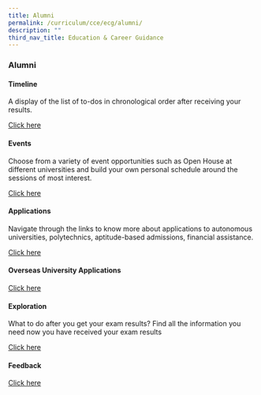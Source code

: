 ```yaml
---
title: Alumni
permalink: /curriculum/cce/ecg/alumni/
description: ""
third_nav_title: Education & Career Guidance
---
```

### **Alumni**
#### **Timeline**
A display of the list of to-dos in chronological order after receiving your results.

[Click here](https://sites.google.com/moe.edu.sg/ecgyijc/timeline?authuser=0)

#### **Events**
Choose from a variety of event opportunities such as Open House at different universities and build your own personal schedule around the sessions of most interest.

[Click here](https://sites.google.com/moe.edu.sg/ecgyijc/events?authuser=0)

#### **Applications**
Navigate through the links to know more about applications to autonomous universities, polytechnics, aptitude-based admissions, financial assistance.

[Click here](https://sites.google.com/moe.edu.sg/ecgyijc/applications-and-information?authuser=0)

#### **Overseas University Applications**
[Click here](https://yijc.moe.edu.sg/curriculum/cce/ecg/overseas-uni-applications/)

#### **Exploration**
What to do after you get your exam results? Find all the information you need now you have received your exam results

[Click here](https://sites.google.com/moe.edu.sg/ecgyijc/exploration?authuser=0)

#### **Feedback**
[Click here](https://sites.google.com/moe.edu.sg/ecgyijc/feedback?authuser=0)